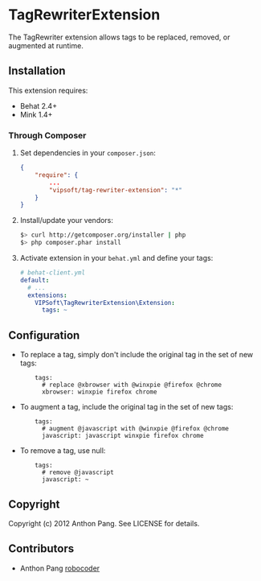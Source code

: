 # TagRewriterExtension

The TagRewriter extension allows tags to be replaced, removed, or augmented at
runtime.

## Installation

This extension requires:

* Behat 2.4+
* Mink 1.4+

### Through Composer

1. Set dependencies in your `composer.json`:

    ``` json
    {
        "require": {
            ...
            "vipsoft/tag-rewriter-extension": "*"
        }
    }
    ```

2. Install/update your vendors:

    ``` bash
    $> curl http://getcomposer.org/installer | php
    $> php composer.phar install
    ```

3. Activate extension in your `behat.yml` and define your tags:

    ``` yaml
    # behat-client.yml
    default:
      # ...
      extensions:
        VIPSoft\TagRewriterExtension\Extension:
          tags: ~
    ```


## Configuration


* To replace a tag, simply don't include the original tag in the set of new tags:

          tags:
            # replace @xbrowser with @winxpie @firefox @chrome
            xbrowser: winxpie firefox chrome

* To augment a tag, include the original tag in the set of new tags:

          tags:
            # augment @javascript with @winxpie @firefox @chrome
            javascript: javascript winxpie firefox chrome

* To remove a tag, use null:

          tags:
            # remove @javascript
            javascript: ~

## Copyright

Copyright (c) 2012 Anthon Pang.  See LICENSE for details.

## Contributors

* Anthon Pang [robocoder](http://github.com/robocoder)
